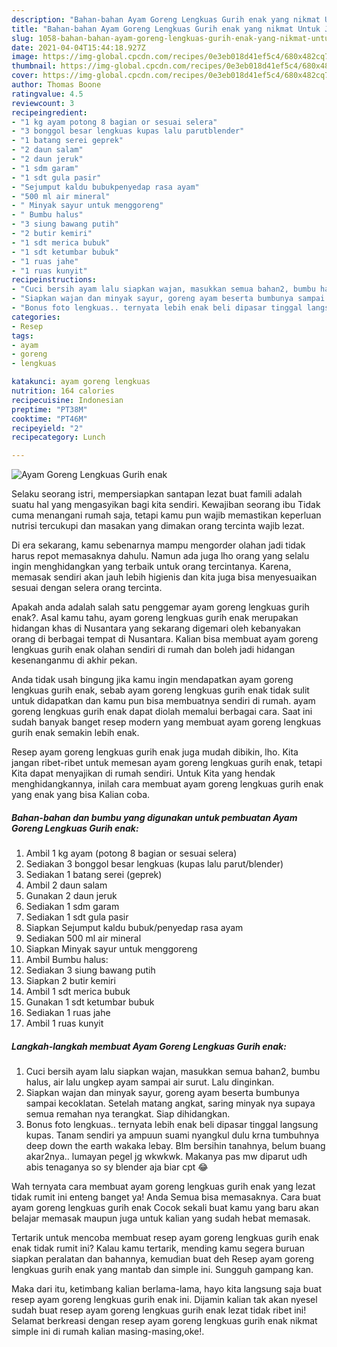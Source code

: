 ```yaml
---
description: "Bahan-bahan Ayam Goreng Lengkuas Gurih enak yang nikmat Untuk Jualan"
title: "Bahan-bahan Ayam Goreng Lengkuas Gurih enak yang nikmat Untuk Jualan"
slug: 1058-bahan-bahan-ayam-goreng-lengkuas-gurih-enak-yang-nikmat-untuk-jualan
date: 2021-04-04T15:44:18.927Z
image: https://img-global.cpcdn.com/recipes/0e3eb018d41ef5c4/680x482cq70/ayam-goreng-lengkuas-gurih-enak-foto-resep-utama.jpg
thumbnail: https://img-global.cpcdn.com/recipes/0e3eb018d41ef5c4/680x482cq70/ayam-goreng-lengkuas-gurih-enak-foto-resep-utama.jpg
cover: https://img-global.cpcdn.com/recipes/0e3eb018d41ef5c4/680x482cq70/ayam-goreng-lengkuas-gurih-enak-foto-resep-utama.jpg
author: Thomas Boone
ratingvalue: 4.5
reviewcount: 3
recipeingredient:
- "1 kg ayam potong 8 bagian or sesuai selera"
- "3 bonggol besar lengkuas kupas lalu parutblender"
- "1 batang serei geprek"
- "2 daun salam"
- "2 daun jeruk"
- "1 sdm garam"
- "1 sdt gula pasir"
- "Sejumput kaldu bubukpenyedap rasa ayam"
- "500 ml air mineral"
- " Minyak sayur untuk menggoreng"
- " Bumbu halus"
- "3 siung bawang putih"
- "2 butir kemiri"
- "1 sdt merica bubuk"
- "1 sdt ketumbar bubuk"
- "1 ruas jahe"
- "1 ruas kunyit"
recipeinstructions:
- "Cuci bersih ayam lalu siapkan wajan, masukkan semua bahan2, bumbu halus, air lalu ungkep ayam sampai air surut. Lalu dinginkan."
- "Siapkan wajan dan minyak sayur, goreng ayam beserta bumbunya sampai kecoklatan. Setelah matang angkat, saring minyak nya supaya semua remahan nya terangkat. Siap dihidangkan."
- "Bonus foto lengkuas.. ternyata lebih enak beli dipasar tinggal langsung kupas. Tanam sendiri ya ampuun suami nyangkul dulu krna tumbuhnya deep down the earth wakaka lebay. Blm bersihin tanahnya, belum buang akar2nya.. lumayan pegel jg wkwkwk. Makanya pas mw diparut udh abis tenaganya so sy blender aja biar cpt 😂"
categories:
- Resep
tags:
- ayam
- goreng
- lengkuas

katakunci: ayam goreng lengkuas 
nutrition: 164 calories
recipecuisine: Indonesian
preptime: "PT38M"
cooktime: "PT46M"
recipeyield: "2"
recipecategory: Lunch

---
```



![Ayam Goreng Lengkuas Gurih enak](https://img-global.cpcdn.com/recipes/0e3eb018d41ef5c4/680x482cq70/ayam-goreng-lengkuas-gurih-enak-foto-resep-utama.jpg)

Selaku seorang istri, mempersiapkan santapan lezat buat famili adalah suatu hal yang mengasyikan bagi kita sendiri. Kewajiban seorang ibu Tidak cuma menangani rumah saja, tetapi kamu pun wajib memastikan keperluan nutrisi tercukupi dan masakan yang dimakan orang tercinta wajib lezat.

Di era  sekarang, kamu sebenarnya mampu mengorder olahan jadi tidak harus repot memasaknya dahulu. Namun ada juga lho orang yang selalu ingin menghidangkan yang terbaik untuk orang tercintanya. Karena, memasak sendiri akan jauh lebih higienis dan kita juga bisa menyesuaikan sesuai dengan selera orang tercinta. 



Apakah anda adalah salah satu penggemar ayam goreng lengkuas gurih enak?. Asal kamu tahu, ayam goreng lengkuas gurih enak merupakan hidangan khas di Nusantara yang sekarang digemari oleh kebanyakan orang di berbagai tempat di Nusantara. Kalian bisa membuat ayam goreng lengkuas gurih enak olahan sendiri di rumah dan boleh jadi hidangan kesenanganmu di akhir pekan.

Anda tidak usah bingung jika kamu ingin mendapatkan ayam goreng lengkuas gurih enak, sebab ayam goreng lengkuas gurih enak tidak sulit untuk didapatkan dan kamu pun bisa membuatnya sendiri di rumah. ayam goreng lengkuas gurih enak dapat diolah memalui berbagai cara. Saat ini sudah banyak banget resep modern yang membuat ayam goreng lengkuas gurih enak semakin lebih enak.

Resep ayam goreng lengkuas gurih enak juga mudah dibikin, lho. Kita jangan ribet-ribet untuk memesan ayam goreng lengkuas gurih enak, tetapi Kita dapat menyajikan di rumah sendiri. Untuk Kita yang hendak menghidangkannya, inilah cara membuat ayam goreng lengkuas gurih enak yang enak yang bisa Kalian coba.

<!--inarticleads1-->

##### Bahan-bahan dan bumbu yang digunakan untuk pembuatan Ayam Goreng Lengkuas Gurih enak:

1. Ambil 1 kg ayam (potong 8 bagian or sesuai selera)
1. Sediakan 3 bonggol besar lengkuas (kupas lalu parut/blender)
1. Sediakan 1 batang serei (geprek)
1. Ambil 2 daun salam
1. Gunakan 2 daun jeruk
1. Sediakan 1 sdm garam
1. Sediakan 1 sdt gula pasir
1. Siapkan Sejumput kaldu bubuk/penyedap rasa ayam
1. Sediakan 500 ml air mineral
1. Siapkan  Minyak sayur untuk menggoreng
1. Ambil  Bumbu halus:
1. Sediakan 3 siung bawang putih
1. Siapkan 2 butir kemiri
1. Ambil 1 sdt merica bubuk
1. Gunakan 1 sdt ketumbar bubuk
1. Sediakan 1 ruas jahe
1. Ambil 1 ruas kunyit




<!--inarticleads2-->

##### Langkah-langkah membuat Ayam Goreng Lengkuas Gurih enak:

1. Cuci bersih ayam lalu siapkan wajan, masukkan semua bahan2, bumbu halus, air lalu ungkep ayam sampai air surut. Lalu dinginkan.
1. Siapkan wajan dan minyak sayur, goreng ayam beserta bumbunya sampai kecoklatan. Setelah matang angkat, saring minyak nya supaya semua remahan nya terangkat. Siap dihidangkan.
1. Bonus foto lengkuas.. ternyata lebih enak beli dipasar tinggal langsung kupas. Tanam sendiri ya ampuun suami nyangkul dulu krna tumbuhnya deep down the earth wakaka lebay. Blm bersihin tanahnya, belum buang akar2nya.. lumayan pegel jg wkwkwk. Makanya pas mw diparut udh abis tenaganya so sy blender aja biar cpt 😂




Wah ternyata cara membuat ayam goreng lengkuas gurih enak yang lezat tidak rumit ini enteng banget ya! Anda Semua bisa memasaknya. Cara buat ayam goreng lengkuas gurih enak Cocok sekali buat kamu yang baru akan belajar memasak maupun juga untuk kalian yang sudah hebat memasak.

Tertarik untuk mencoba membuat resep ayam goreng lengkuas gurih enak enak tidak rumit ini? Kalau kamu tertarik, mending kamu segera buruan siapkan peralatan dan bahannya, kemudian buat deh Resep ayam goreng lengkuas gurih enak yang mantab dan simple ini. Sungguh gampang kan. 

Maka dari itu, ketimbang kalian berlama-lama, hayo kita langsung saja buat resep ayam goreng lengkuas gurih enak ini. Dijamin kalian tak akan nyesel sudah buat resep ayam goreng lengkuas gurih enak lezat tidak ribet ini! Selamat berkreasi dengan resep ayam goreng lengkuas gurih enak nikmat simple ini di rumah kalian masing-masing,oke!.

